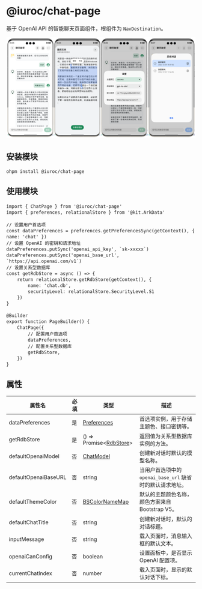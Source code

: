 # @iuroc/chat-page

基于 OpenAI API 的智能聊天页面组件，根组件为 `NavDestination`。

![](./image/01.png)

## 安装模块

```shell
ohpm install @iuroc/chat-page
```

## 使用模块

```extendtypescript
import { ChatPage } from '@iuroc/chat-page'
import { preferences, relationalStore } from '@kit.ArkData'

// 设置用户首选项
const dataPreferences = preferences.getPreferencesSync(getContext(), { name: 'chat' })
// 设置 OpenAI 的密钥和请求地址
dataPreferences.putSync('openai_api_key', `sk-xxxxx`)
dataPreferences.putSync('openai_base_url', `https://api.openai.com/v1`)
// 设置关系型数据库
const getRdbStore = async () => {
    return relationalStore.getRdbStore(getContext(), {
        name: 'chat.db',
        securityLevel: relationalStore.SecurityLevel.S1
    })
}

@Builder
export function PageBuilder() {
    ChatPage({
        // 配置用户首选项
        dataPreferences,
        // 配置关系型数据库
        getRdbStore,
    })
}
```

## 属性

| 属性名                  | 必填 | 类型                                                                                                                                       | 描述                                     |
|----------------------|----|------------------------------------------------------------------------------------------------------------------------------------------|----------------------------------------|
| dataPreferences      | 是  | [Preferences](https://developer.huawei.com/consumer/cn/doc/harmonyos-references-V5/js-apis-data-preferences-V5#preferences)              | 首选项实例，用于存储主题色、接口密钥等。                   |
| getRdbStore          | 是  | () => Promise<[RdbStore](https://developer.huawei.com/consumer/cn/doc/harmonyos-references-V5/js-apis-data-relationalstore-V5#rdbstore)> | 返回值为关系型数据库实例的方法。                       |
| defaultOpenaiModel   | 否  | [ChatModel](https://github.com/openai/openai-node/blob/fbd968576357e635e541a3475a67fb741f603292/src/resources/chat/chat.ts#L46)          | 创建新对话时默认的模型名称。                         |
| defaultOpenaiBaseURL | 否  | string                                                                                                                                   | 当用户首选项中的 `openai_base_url` 缺省时的默认请求地址。 |
| defaultThemeColor    | 否  | [BSColorNameMap](https://github.com/iuroc/ohpm-bootstrap5-color/blob/945f8da1d8a154ff0780e66123d30ecc31e0a967/library/Index.ets#L10)     | 默认的主题颜色名称，颜色方案来自 Bootstrap V5。         |
| defaultChatTitle     | 否  | string                                                                                                                                   | 创建新对话时，默认的对话标题。                        |
| inputMessage         | 否  | string                                                                                                                                   | 载入页面时，消息输入框的默认文本。                      |
| openaiCanConfig      | 否  | boolean                                                                                                                                  | 设置面板中，是否显示 OpenAI 配置项。                 |
| currentChatIndex     | 否  | number                                                                                                                                   | 载入页面时，显示的默认对话下标。                       |

